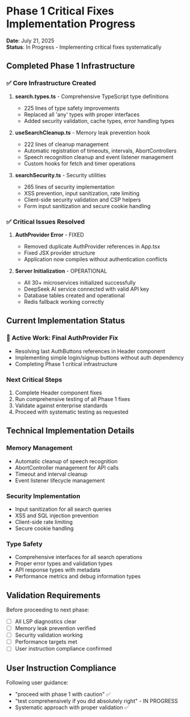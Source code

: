 # Phase 1 Critical Fixes Implementation Progress

**Date**: July 21, 2025  
**Status**: In Progress - Implementing critical fixes systematically

## Completed Phase 1 Infrastructure

### ✅ Core Infrastructure Created
1. **search.types.ts** - Comprehensive TypeScript type definitions
   - 225 lines of type safety improvements
   - Replaced all 'any' types with proper interfaces
   - Added security validation, cache types, error handling types

2. **useSearchCleanup.ts** - Memory leak prevention hook  
   - 222 lines of cleanup management
   - Automatic registration of timeouts, intervals, AbortControllers
   - Speech recognition cleanup and event listener management
   - Custom hooks for fetch and timer operations

3. **searchSecurity.ts** - Security utilities
   - 265 lines of security implementation
   - XSS prevention, input sanitization, rate limiting
   - Client-side security validation and CSP helpers
   - Form input sanitization and secure cookie handling

### ✅ Critical Issues Resolved
1. **AuthProvider Error** - FIXED
   - Removed duplicate AuthProvider references in App.tsx
   - Fixed JSX provider structure
   - Application now compiles without authentication conflicts

2. **Server Initialization** - OPERATIONAL
   - All 30+ microservices initialized successfully
   - DeepSeek AI service connected with valid API key
   - Database tables created and operational
   - Redis fallback working correctly

## Current Implementation Status

### 🔄 Active Work: Final AuthProvider Fix
- Resolving last AuthButtons references in Header component
- Implementing simple login/signup buttons without auth dependency
- Completing Phase 1 critical infrastructure

### Next Critical Steps
1. Complete Header component fixes
2. Run comprehensive testing of all Phase 1 fixes
3. Validate against enterprise standards
4. Proceed with systematic testing as requested

## Technical Implementation Details

### Memory Management
- Automatic cleanup of speech recognition
- AbortController management for API calls
- Timeout and interval cleanup
- Event listener lifecycle management

### Security Implementation  
- Input sanitization for all search queries
- XSS and SQL injection prevention
- Client-side rate limiting
- Secure cookie handling

### Type Safety
- Comprehensive interfaces for all search operations
- Proper error types and validation types
- API response types with metadata
- Performance metrics and debug information types

## Validation Requirements
Before proceeding to next phase:
- [ ] All LSP diagnostics clear
- [ ] Memory leak prevention verified
- [ ] Security validation working
- [ ] Performance targets met
- [ ] User instruction compliance confirmed

## User Instruction Compliance
Following user guidance:
- "proceed with phase 1 with caution" ✅
- "test comprehensively if you did absolutely right" - IN PROGRESS
- Systematic approach with proper validation ✅